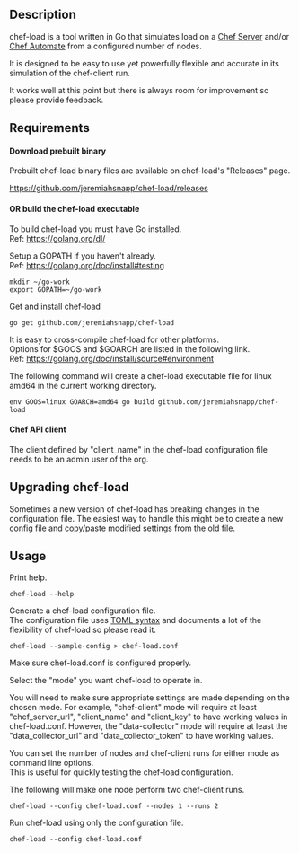 ## Description

chef-load is a tool written in Go that simulates load on a [Chef Server](https://www.chef.io/chef/) and/or [Chef Automate](https://www.chef.io/chef://www.chef.io/automate/) from a configured number of nodes.

It is designed to be easy to use yet powerfully flexible and accurate in its simulation of the chef-client run.

It works well at this point but there is always room for improvement so please provide feedback.

## Requirements

#### Download prebuilt binary

Prebuilt chef-load binary files are available on chef-load's "Releases" page.

https://github.com/jeremiahsnapp/chef-load/releases

#### OR build the chef-load executable

To build chef-load you must have Go installed.  
Ref: https://golang.org/dl/

Setup a GOPATH if you haven't already.  
Ref: https://golang.org/doc/install#testing

```
mkdir ~/go-work
export GOPATH=~/go-work
```

Get and install chef-load

```
go get github.com/jeremiahsnapp/chef-load
```

It is easy to cross-compile chef-load for other platforms.  
Options for $GOOS and $GOARCH are listed in the following link.  
Ref: https://golang.org/doc/install/source#environment

The following command will create a chef-load executable file for linux amd64 in the current working directory.

```
env GOOS=linux GOARCH=amd64 go build github.com/jeremiahsnapp/chef-load
```

#### Chef API client

The client defined by "client_name" in the chef-load configuration file needs to be an admin user of the org.

## Upgrading chef-load

Sometimes a new version of chef-load has breaking changes in the configuration file. The easiest way to handle this might
be to create a new config file and copy/paste modified settings from the old file.

## Usage

Print help.

```
chef-load --help
```

Generate a chef-load configuration file.  
The configuration file uses [TOML syntax](https://github.com/toml-lang/toml) and documents a lot of the flexibility of chef-load so please read it.

```
chef-load --sample-config > chef-load.conf
```

Make sure chef-load.conf is configured properly.

Select the "mode" you want chef-load to operate in.

You will need to make sure appropriate settings are made depending on the chosen mode. For example, "chef-client" mode
will require at least "chef_server_url", "client_name" and "client_key" to have working values in chef-load.conf. However, the "data-collector" mode will require at least the "data_collector_url" and "data_collector_token" to have working values.

You can set the number of nodes and chef-client runs for either mode as command line options.  
This is useful for quickly testing the chef-load configuration.  

The following will make one node perform two chef-client runs.

```
chef-load --config chef-load.conf --nodes 1 --runs 2
```

Run chef-load using only the configuration file.

```
chef-load --config chef-load.conf
```
